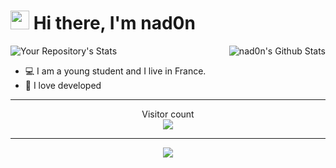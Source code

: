 <h1><img src="https://media1.tenor.com/images/f38bd4f0ae23b4d7d594c388ab4f09ed/tenor.gif?itemid=12359359" width="30"/> Hi there, I'm nad0n</h1>

<img align="right" alt="nad0n's Github Stats" src="https://github-readme-stats.vercel.app/api?username=nad0n&theme=tokyonight&show_icons=true&hide_border=true" />

![Your Repository's Stats](https://github-readme-stats.vercel.app/api/top-langs/?username=apoow3b&theme=tokyonight)
- 💻 I am a young student and I live in France.
- 🔩 I love developed

---

<p align="center"> 
  Visitor count<br>
  <img src="https://profile-counter.glitch.me/khddev/count.svg" />
</p>

---

<p align="center">

<img src="https://lanyard-profile-readme.vercel.app/api/269708621187776513/"/>
  <!--     <br>
---

![Banner](https://cdn.discordapp.com/attachments/957392833147453510/957572457672376341/a1f730ed31c2ef1cd09da7ff39a3c9a0.gif)
